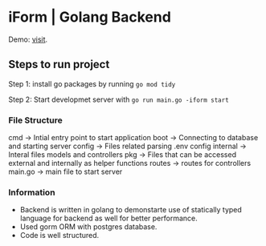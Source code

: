 # iForm | Golang Backend

Demo: [visit](https://rathoddeepak.github.io/iform).

## Steps to run project

Step 1: install go packages by running `go mod tidy`

Step 2: Start developmet server with `go run main.go -iform start`

### File Structure

 cmd -> Intial entry point to start application
 boot -> Connecting to database and starting server
 config -> Files related parsing .env config
 internal -> Interal files models and controllers
 pkg -> Files that can be accessed external and internally as helper functions
 routes -> routes for controllers
 main.go -> main file to start server

### Information

- Backend is written in golang to demonstarte use of statically 
  typed language for backend as well for better performance.
- Used gorm ORM with postgres database.
- Code is well structured.
